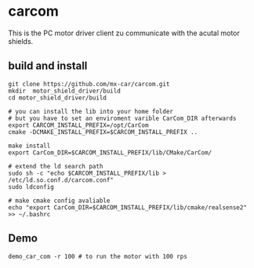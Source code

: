 # carcom
This is the PC motor driver client zu communicate with the acutal motor shields.

## build and install

```
git clone https://github.com/mx-car/carcom.git
mkdir  motor_shield_driver/build
cd motor_shield_driver/build

# you can install the lib into your home folder 
# but you have to set an enviroment varible CarCom_DIR afterwards
export CARCOM_INSTALL_PREFIX=/opt/CarCom
cmake -DCMAKE_INSTALL_PREFIX=$CARCOM_INSTALL_PREFIX ..

make install 
export CarCom_DIR=$CARCOM_INSTALL_PREFIX/lib/CMake/CarCom/  

# extend the ld search path
sudo sh -c "echo $CARCOM_INSTALL_PREFIX/lib > /etc/ld.so.conf.d/carcom.conf"
sudo ldconfig

# make cmake config avaliable
echo "export CarCom_DIR=$CARCOM_INSTALL_PREFIX/lib/cmake/realsense2" >> ~/.bashrc
```

## Demo
```
demo_car_com -r 100 # to run the motor with 100 rps
```
